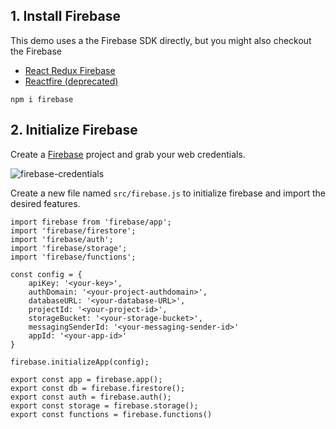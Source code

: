 ## 1. Install Firebase

This demo uses a the Firebase SDK directly, but you might also checkout the Firebase

- [React Redux Firebase](https://github.com/prescottprue/react-redux-firebase)
- [Reactfire (deprecated)](https://github.com/FirebaseExtended/reactfire)

```
npm i firebase
```

## 2. Initialize Firebase

Create a [Firebase](https://firebase.google.com/) project and grab your web credentials. 

![firebase-credentials](https://firebasestorage.googleapis.com/v0/b/k1data.appspot.com/o/add-app.PNG?alt=media&token=b31bcba9-4493-44de-9f21-0b60d05caee5)


Create a new file named `src/firebase.js` to initialize firebase and import the desired features. 

```
import firebase from 'firebase/app';
import 'firebase/firestore';
import 'firebase/auth';
import 'firebase/storage';
import 'firebase/functions';

const config = {
    apiKey: '<your-key>',
    authDomain: '<your-project-authdomain>',
    databaseURL: '<your-database-URL>',
    projectId: '<your-project-id>',
    storageBucket: '<your-storage-bucket>',
    messagingSenderId: '<your-messaging-sender-id>'
    appId: '<your-app-id>'
}

firebase.initializeApp(config);

export const app = firebase.app();
export const db = firebase.firestore();
export const auth = firebase.auth();
export const storage = firebase.storage();
export const functions = firebase.functions()
```
